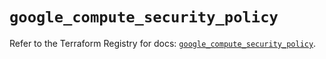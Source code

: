 # `google_compute_security_policy`

Refer to the Terraform Registry for docs: [`google_compute_security_policy`](https://registry.terraform.io/providers/hashicorp/google/6.8.0/docs/resources/compute_security_policy).
